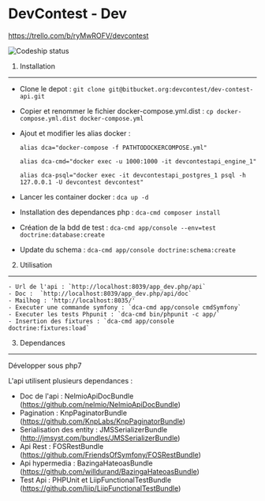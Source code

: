 DevContest - Dev
========================

https://trello.com/b/ryMwROFV/devcontest

![Codeship status](https://codeship.com/projects/b13b9780-dbed-0133-f651-1e79fc1c4a8a/status?branch=master)

1) Installation
----------------------------------

- Clone le depot : `git clone git@bitbucket.org:devcontest/dev-contest-api.git`
- Copier et renommer le fichier docker-compose.yml.dist : `cp docker-compose.yml.dist docker-compose.yml`
- Ajout et modifier les alias docker :
    
    `alias dca="docker-compose -f PATHTODOCKERCOMPOSE.yml"`

    `alias dca-cmd="docker exec -u 1000:1000 -it devcontestapi_engine_1"`

    `alias dca-psql="docker exec -it devcontestapi_postgres_1 psql -h 127.0.0.1 -U devcontest devcontest"`

- Lancer les container docker : `dca up -d`
- Installation des dependances php : `dca-cmd composer install`
- Création de la bdd de test : `dca-cmd app/console --env=test doctrine:database:create`
- Update du schema : `dca-cmd app/console doctrine:schema:create`


2) Utilisation
----------------------------------

    - Url de l'api : `http://localhost:8039/app_dev.php/api`
    - Doc :  `http://localhost:8039/app_dev.php/api/doc`
    - Mailhog : 'http://localhost:8035/'
    - Executer une commande symfony : `dca-cmd app/console cmdSymfony`
    - Executer les tests Phpunit : `dca-cmd bin/phpunit -c app/`
    - Insertion des fixtures : `dca-cmd app/console doctrine:fixtures:load`

3) Dependances
----------------------------------

Développer sous php7

L'api utilisent plusieurs dependances :

- Doc de l'api : NelmioApiDocBundle (https://github.com/nelmio/NelmioApiDocBundle)
- Pagination : KnpPaginatorBundle (https://github.com/KnpLabs/KnpPaginatorBundle)
- Serialisation des entity : JMSSerializerBundle (http://jmsyst.com/bundles/JMSSerializerBundle)
- Api Rest : FOSRestBundle (https://github.com/FriendsOfSymfony/FOSRestBundle)
- Api hypermedia : BazingaHateoasBundle (https://github.com/willdurand/BazingaHateoasBundle)
- Test Api : PHPUnit et LiipFunctionalTestBundle (https://github.com/liip/LiipFunctionalTestBundle)
